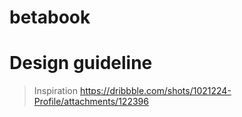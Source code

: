 # betabook

# Design guideline
> Inspiration https://dribbble.com/shots/1021224-Profile/attachments/122396
